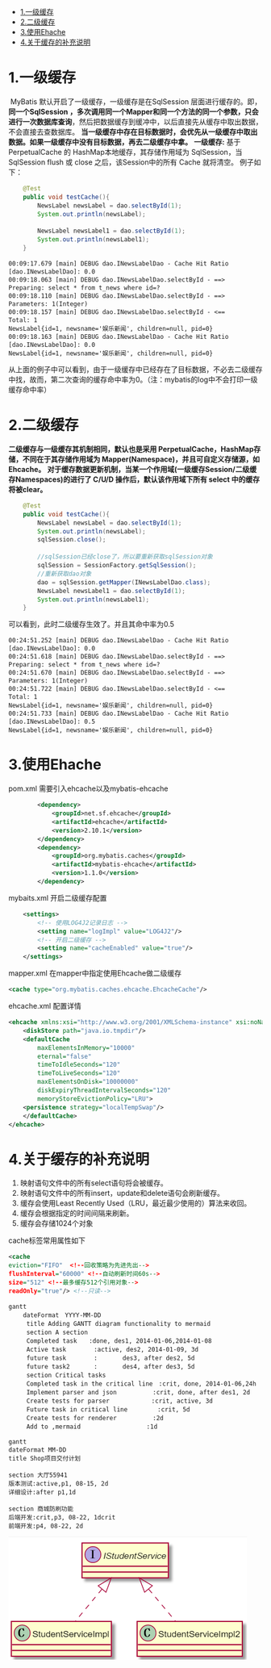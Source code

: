 <!-- TOC -->

- [1.一级缓存](#1一级缓存)
- [2.二级缓存](#2二级缓存)
- [3.使用Ehache](#3使用ehache)
- [4.关于缓存的补充说明](#4关于缓存的补充说明)

<!-- /TOC -->

# 1.一级缓存
​ MyBatis 默认开启了一级缓存，一级缓存是在SqlSession 层面进行缓存的。即，**同一个SqlSession ，多次调用同一个Mapper和同一个方法的同一个参数，只会进行一次数据库查询**，然后把数据缓存到缓冲中，以后直接先从缓存中取出数据，不会直接去查数据库。
**当一级缓存中存在目标数据时，会优先从一级缓存中取出数据。如果一级缓存中没有目标数据，再去二级缓存中拿。**
**一级缓存:** 基于PerpetualCache 的 HashMap本地缓存，其存储作用域为 SqlSession，当 SqlSession flush 或 close 之后，该Session中的所有 Cache 就将清空。
例子如下：
```java
    @Test
    public void testCache(){
        NewsLabel newsLabel = dao.selectById(1);
        System.out.println(newsLabel);

        NewsLabel newsLabel1 = dao.selectById(1);
        System.out.println(newsLabel1);
    }
```
```log
00:09:17.679 [main] DEBUG dao.INewsLabelDao - Cache Hit Ratio [dao.INewsLabelDao]: 0.0
00:09:18.063 [main] DEBUG dao.INewsLabelDao.selectById - ==>  Preparing: select * from t_news where id=? 
00:09:18.110 [main] DEBUG dao.INewsLabelDao.selectById - ==> Parameters: 1(Integer)
00:09:18.157 [main] DEBUG dao.INewsLabelDao.selectById - <==      Total: 1
NewsLabel{id=1, newsname='娱乐新闻', children=null, pid=0}
00:09:18.163 [main] DEBUG dao.INewsLabelDao - Cache Hit Ratio [dao.INewsLabelDao]: 0.0
NewsLabel{id=1, newsname='娱乐新闻', children=null, pid=0}
```
从上面的例子中可以看到，由于一级缓存中已经存在了目标数据，不必去二级缓存中找，故而，第二次查询的缓存命中率为0。（注：mybatis的log中不会打印一级缓存命中率）

# 2.二级缓存
**二级缓存与一级缓存其机制相同，默认也是采用 PerpetualCache，HashMap存储，不同在于其存储作用域为 Mapper(Namespace)，并且可自定义存储源，如 Ehcache。**
**对于缓存数据更新机制，当某一个作用域(一级缓存Session/二级缓存Namespaces)的进行了 C/U/D 操作后，默认该作用域下所有 select 中的缓存将被clear。**
```java
    @Test
    public void testCache(){
        NewsLabel newsLabel = dao.selectById(1);
        System.out.println(newsLabel);
        sqlSession.close();

        //sqlSession已经close了，所以要重新获取sqlSession对象
        sqlSession = SessionFactory.getSqlSession();
        //重新获取dao对象
        dao = sqlSession.getMapper(INewsLabelDao.class);
        NewsLabel newsLabel1 = dao.selectById(1);
        System.out.println(newsLabel1);
    }
```
可以看到，此时二级缓存生效了。并且其命中率为0.5
```log
00:24:51.252 [main] DEBUG dao.INewsLabelDao - Cache Hit Ratio [dao.INewsLabelDao]: 0.0
00:24:51.618 [main] DEBUG dao.INewsLabelDao.selectById - ==>  Preparing: select * from t_news where id=? 
00:24:51.670 [main] DEBUG dao.INewsLabelDao.selectById - ==> Parameters: 1(Integer)
00:24:51.722 [main] DEBUG dao.INewsLabelDao.selectById - <==      Total: 1
NewsLabel{id=1, newsname='娱乐新闻', children=null, pid=0}
00:24:51.733 [main] DEBUG dao.INewsLabelDao - Cache Hit Ratio [dao.INewsLabelDao]: 0.5
NewsLabel{id=1, newsname='娱乐新闻', children=null, pid=0}
```

# 3.使用Ehache

pom.xml 需要引入ehcache以及mybatis-ehcache
```xml
        <dependency>
            <groupId>net.sf.ehcache</groupId>
            <artifactId>ehcache</artifactId>
            <version>2.10.1</version>
        </dependency>
        <dependency>
            <groupId>org.mybatis.caches</groupId>
            <artifactId>mybatis-ehcache</artifactId>
            <version>1.1.0</version>
        </dependency>
```
mybaits.xml 开启二级缓存配置
```xml
    <settings>
        <!-- 使用LOG4J2记录日志 -->
        <setting name="logImpl" value="LOG4J2"/>
        <!-- 开启二级缓存 -->
        <setting name="cacheEnabled" value="true"/>
    </settings>
```
mapper.xml  在mapper中指定使用Ehcache做二级缓存
```xml
<cache type="org.mybatis.caches.ehcache.EhcacheCache"/>
```
ehcache.xml  配置详情
```xml
<ehcache xmlns:xsi="http://www.w3.org/2001/XMLSchema-instance" xsi:noNamespaceSchemaLocation="">
    <diskStore path="java.io.tmpdir"/>
    <defaultCache
        maxElementsInMemory="10000"
        eternal="false"
        timeToIdleSeconds="120"
        timeToLiveSeconds="120"
        maxElementsOnDisk="10000000"
        diskExpiryThreadIntervalSeconds="120"
        memoryStoreEvictionPolicy="LRU">
    <persistence strategy="localTempSwap"/>
    </defaultCache>
</ehcache>
```
# 4.关于缓存的补充说明
1. 映射语句文件中的所有select语句将会被缓存。
2. 映射语句文件中的所有insert，update和delete语句会刷新缓存。
3. 缓存会使用Least Recently Used（LRU，最近最少使用的）算法来收回。
4. 缓存会根据指定的时间间隔来刷新。
5. 缓存会存储1024个对象
   
cache标签常用属性如下
```xml
<cache 
eviction="FIFO"  <!--回收策略为先进先出-->
flushInterval="60000" <!--自动刷新时间60s-->
size="512" <!--最多缓存512个引用对象-->
readOnly="true"/> <!--只读-->
```

```mermaid
gantt
    dateFormat　YYYY-MM-DD
　　　title Adding GANTT diagram functionality to mermaid
　　　section A section
　　　Completed task　　:done, des1, 2014-01-06,2014-01-08
　　　Active task 　　　　:active, des2, 2014-01-09, 3d
　　　future task 　　　　:　　　  des3, after des2, 5d
　　　future task2　　　　:　　　  des4, after des3, 5d
　　　section Critical tasks
　　　Completed task in the critical line　:crit, done, 2014-01-06,24h
　　　Implement parser and json　　　　　　:crit, done, after des1, 2d
　　　Create tests for parser　　　　　　　:crit, active, 3d
　　　Future task in critical line　　　　　:crit, 5d
　　　Create tests for renderer　　　　　　:2d
　　　Add to ,mermaid　　　　　　　　　　　:1d
```

```mermaid
gantt
dateFormat MM-DD
title Shop项目交付计划

section 大厅55941
版本测试:active,p1, 08-15, 2d
详细设计:after p1,1d

section 商城防刷功能
后端开发:crit,p3, 08-22, 1dcrit
前端开发:p4, 08-22, 2d
```
<div>

<img src="2018-12-22-19-08-02.png" class=".center">
<div>
<style>
.center {
    text-align:center;
}
</style>
